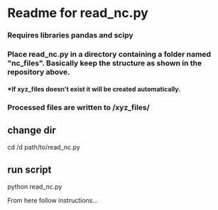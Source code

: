 # Readme for read_nc.py


### Requires libraries pandas and scipy ###

### Place read_nc.py in a directory containing a folder named "nc_files". Basically keep the structure as shown in the repository above. 
#### *If xyz_files doesn't exist it will be created automatically.


### Processed files are written to /xyz_files/

## change dir
cd /d path/to/read_nc.py

## run script
python read_nc.py

From here follow instructions...
